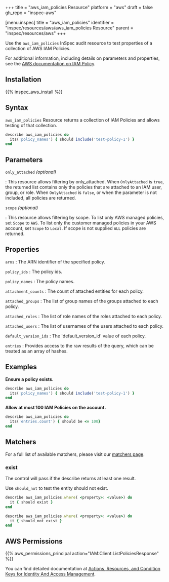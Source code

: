 +++
title = "aws_iam_policies Resource"
platform = "aws"
draft = false
gh_repo = "inspec-aws"

[menu.inspec]
title = "aws_iam_policies"
identifier = "inspec/resources/aws/aws_iam_policies Resource"
parent = "inspec/resources/aws"
+++

Use the `aws_iam_policies` InSpec audit resource to test properties of a collection of AWS IAM Policies.

For additional information, including details on parameters and properties, see the [AWS documentation on IAM Policy](https://docs.aws.amazon.com/IAM/latest/UserGuide/access_policies.html).

## Installation

{{% inspec_aws_install %}}

## Syntax

`aws_iam_policies` Resource returns a collection of IAM Policies and allows testing of that collection.

```ruby
describe aws_iam_policies do
  its('policy_names') { should include('test-policy-1') }
end
```

## Parameters

`only_attached` _(optional)_

: This resource allows filtering by only_attached.
  When `OnlyAttached` is `true`, the returned list contains only the policies that are attached to an IAM user, group, or role. When `OnlyAttached` is `false`, or when the parameter is not included, all policies are returned.


`scope` _(optional)_

: This resource allows filtering by scope.
  To list only AWS managed policies, set `Scope` to `AWS`. To list only the customer managed policies in your AWS account, set `Scope` to `Local`. If scope is not supplied `ALL` policies are returned.

## Properties

`arns`
: The ARN identifier of the specified policy.

`policy_ids`
: The policy ids.

`policy_names`
: The policy names.

`attachment_counts`
: The count of attached entities for each policy.

`attached_groups`
: The list of group names of the groups attached to each policy.

`attached_roles`
: The list of role names of the roles attached to each policy.

`attached_users`
: The list of usernames of the users attached to each policy.

`default_version_ids`
: The 'default_version_id' value of each policy.

`entries`
: Provides access to the raw results of the query, which can be treated as an array of hashes.

## Examples

**Ensure a policy exists.**

```ruby
describe aws_iam_policies do
  its('policy_names') { should include('test-policy-1') }
end
```

**Allow at most 100 IAM Policies on the account.**

```ruby
describe aws_iam_policies do
  its('entries.count') { should be <= 100}
end
```

## Matchers

For a full list of available matchers, please visit our [matchers page](https://www.inspec.io/docs/reference/matchers/).

### exist

The control will pass if the describe returns at least one result.

Use `should_not` to test the entity should not exist.

```ruby
describe aws_iam_policies.where( <property>: <value>) do
  it { should exist }
end
```

```ruby
describe aws_iam_policies.where( <property>: <value>) do
  it { should_not exist }
end
```

## AWS Permissions

{{% aws_permissions_principal action="IAM:Client:ListPoliciesResponse" %}}

You can find detailed documentation at [Actions, Resources, and Condition Keys for Identity And Access Management](https://docs.aws.amazon.com/IAM/latest/UserGuide/list_identityandaccessmanagement.html).

